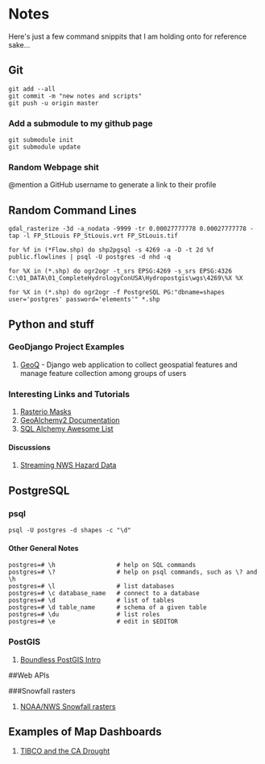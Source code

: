 # Notes
Here's just a few command snippits that I am holding onto for reference sake...
## Git

    git add --all
    git commit -m "new notes and scripts"
    git push -u origin master

### Add a submodule to my github page
    git submodule init
    git submodule update

### Random Webpage shit
@mention a GitHub username to generate a link to their profile

## Random Command Lines

    gdal_rasterize -3d -a_nodata -9999 -tr 0.00027777778 0.00027777778 -tap -l FP_StLouis FP_StLouis.vrt FP_StLouis.tif

    for %f in (*Flow.shp) do shp2pgsql -s 4269 -a -D -t 2d %f public.flowlines | psql -U postgres -d nhd -q

    for %X in (*.shp) do ogr2ogr -t_srs EPSG:4269 -s_srs EPSG:4326 C:\01_DATA\01_CompleteHydrologyConUSA\Hydropostgis\wgs\4269\%X %X

    for %X in (*.shp) do ogr2ogr -f PostgreSQL PG:"dbname=shapes user='postgres' password='elements'" *.shp

## Python and stuff

### GeoDjango Project Examples
1. [GeoQ](https://github.com/ngageoint/geoq) - Django web application to collect geospatial features and manage feature collection among groups of users

### Interesting Links and Tutorials
1. [Rasterio Masks](http://snorf.net/blog/2014/11/09/masking-rasterio-layers-with-vector-features/)
1. [GeoAlchemy2 Documentation](https://geoalchemy-2.readthedocs.org/en/0.2.6/orm_tutorial.html)
1. [SQL Alchemy Awesome List](https://github.com/dahlia/awesome-sqlalchemy#gis-and-spatial-databases)

#### Discussions
1. [Streaming NWS Hazard Data](https://github.com/ngageoint/geoq/issues/188)

## PostgreSQL

### psql

    psql -U postgres -d shapes -c "\d"

#### Other General Notes

    postgres=# \h                 # help on SQL commands
    postgres=# \?                 # help on psql commands, such as \? and \h
    postgres=# \l                 # list databases
    postgres=# \c database_name   # connect to a database
    postgres=# \d                 # list of tables
    postgres=# \d table_name      # schema of a given table
    postgres=# \du                # list roles
    postgres=# \e                 # edit in $EDITOR

### PostGIS
1. [Boundless PostGIS Intro](http://workshops.boundlessgeo.com/postgis-intro/)

##Web APIs

###Snowfall rasters
1. [NOAA/NWS Snowfall rasters](http://www.nohrsc.noaa.gov/snowfall/)


## Examples of Map Dashboards
1. [TIBCO and the CA Drought](https://spotfire.cloud.tibco.com/spotfire/wp/render/22694204537/analysis?file=/users/annamarianow/public/california%20drought&waid=6zaDFLK7QEaq5UbmFzKIe-0716011da9yf5y&wavid=0)

